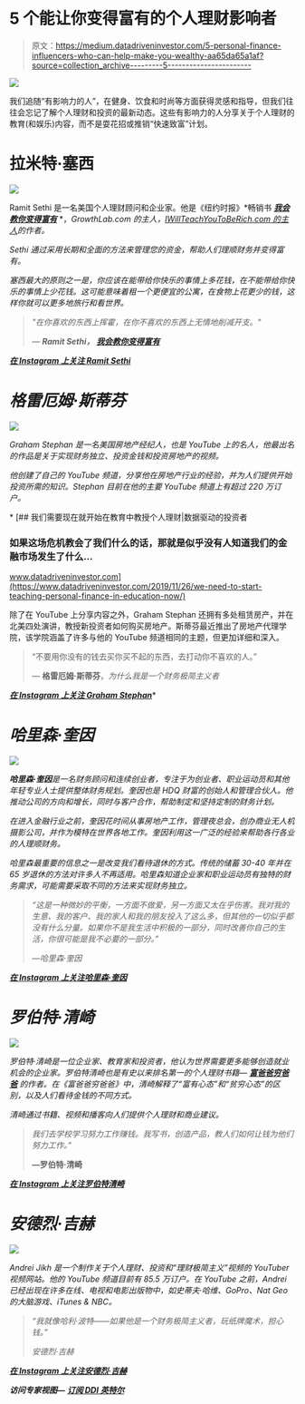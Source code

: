 # 5 个能让你变得富有的个人理财影响者

> 原文：<https://medium.datadriveninvestor.com/5-personal-finance-influencers-who-can-help-make-you-wealthy-aa65da65a1af?source=collection_archive---------5----------------------->

![](img/25a401d0e592977943768539e70939f6.png)

我们追随“有影响力的人”，在健身、饮食和时尚等方面获得灵感和指导，但我们往往会忘记了解个人理财和投资的最新动态。这些有影响力的人分享关于个人理财的教育(和娱乐)内容，而不是耍花招或推销“快速致富”计划。

# 拉米特·塞西

![](img/3e8fefd23f0744e1b9d9df0902d9bde2.png)

Ramit Sethi 是一名美国个人理财顾问和企业家。他是《纽约时报》*畅销书 [***我会教你变得富有***](https://amzn.to/2FMdtKk) *，*GrowthLab.com 的主人，[IWillTeachYouToBeRich.com 的主人](https://www.iwillteachyoutoberich.com/blog/)的作者。*

*Sethi 通过采用长期和全面的方法来管理您的资金，帮助人们理顺财务并变得富有。*

*塞西最大的原则之一是，你应该在能带给你快乐的事情上多花钱，在不能带给你快乐的事情上少花钱。这可能意味着租一个更便宜的公寓，在食物上花更少的钱，这样你就可以更多地旅行和看世界。*

> *"在你喜欢的东西上挥霍，在你不喜欢的东西上无情地削减开支。"*
> 
> *― **Ramit Sethi，** [**我会教你变得富有**](https://amzn.to/2FMdtKk)*

*[***在 Instagram 上关注 Ramit Sethi***](https://www.instagram.com/ramit/)*

# *格雷厄姆·斯蒂芬*

*![](img/656db1c374065056a3823ac031e112ad.png)*

*Graham Stephan 是一名美国房地产经纪人，也是 YouTube 上的名人，他最出名的作品是关于实现财务独立、投资金钱和投资房地产的视频。*

*他创建了自己的 YouTube 频道，分享他在房地产行业的经验，并为人们提供开始投资所需的知识。Stephan 目前在他的主要 YouTube 频道上有超过 220 万订户。*

*[](https://www.datadriveninvestor.com/2019/11/26/we-need-to-start-teaching-personal-finance-in-education-now/) [## 我们需要现在就开始在教育中教授个人理财|数据驱动的投资者

### 如果这场危机教会了我们什么的话，那就是似乎没有人知道我们的金融市场发生了什么…

www.datadriveninvestor.com](https://www.datadriveninvestor.com/2019/11/26/we-need-to-start-teaching-personal-finance-in-education-now/) 

除了在 YouTube 上分享内容之外，Graham Stephan 还拥有多处租赁房产，并在北美四处演讲，教授新投资者如何购买房地产。斯蒂芬最近推出了房地产代理学院，该学院涵盖了许多与他的 YouTube 频道相同的主题，但更加详细和深入。

> “不要用你没有的钱去买你买不起的东西，去打动你不喜欢的人。”
> 
> — **格雷厄姆·斯蒂芬**，*为什么我是一个财务极简主义者*

[***在 Instagram 上关注 Graham Stephan***](https://www.instagram.com/gpstephan/)* 

# *哈里森·奎因*

*![](img/c50013bb53a341cbcdd7962d42b99357.png)*

***哈里森·奎因**是一名财务顾问和连续创业者，专注于为创业者、职业运动员和其他年轻专业人士提供整体财务规划。奎因也是 HDQ 财富的创始人和管理合伙人。他推动公司的方向和增长，同时与客户合作，帮助制定和坚持定制的财务计划。*

*在进入金融行业之前，奎因花时间从事房地产工作，管理夜总会，创办商业无人机摄影公司，并作为模特在世界各地工作。奎因利用这一广泛的经验来帮助各行各业的人理顺财务。*

*哈里森最重要的信息之一是改变我们看待退休的方式。传统的储蓄 30-40 年并在 65 岁退休的方法对许多人不再适用。哈里森知道企业家和职业运动员有独特的财务需求，可能需要采取不同的方法来实现财务独立。*

> *“这是一种微妙的平衡，一方面不做爱，另一方面又太在乎伤害。我对我的生意、我的客户、我的家人和我的朋友投入了这么多，但其他的一切似乎都没有什么分量。如果你不是我生活中积极的一部分，同时改善你自己的生活，你很可能是我不必要的一部分。”*
> 
> *—哈里森·奎因*

*[***在 Instagram 上关注哈里森·奎因***](https://www.instagram.com/harrisondquinn/)*

# *罗伯特·清崎*

*![](img/ab1f53f751fae21a998c6154aafc82f4.png)*

*罗伯特·清崎是一位企业家、教育家和投资者，他认为世界需要更多能够创造就业机会的企业家。罗伯特清崎也是有史以来排名第一的个人理财书籍— [***富爸爸穷爸爸***](https://amzn.to/34vneXS) 的作者。在《富爸爸穷爸爸》中，清崎解释了“富有心态”和“贫穷心态”的区别，以及人们看待金钱的不同方式。*

*清崎通过书籍、视频和播客向人们提供个人理财和商业建议。*

> *我们去学校学习努力工作赚钱。我写书，创造产品，教人们如何让钱为他们努力工作。”*
> 
> **—罗伯特·清崎**

*[***在 Instagram 上关注罗伯特清崎***](https://www.instagram.com/therealkiyosaki/)*

# *安德烈·吉赫*

*![](img/c0580017b1623320ca57e31fcb4b987d.png)*

*Andrei Jikh 是一个制作关于个人理财、投资和“理财极简主义”视频的 YouTuber 视频网站。他的 YouTube 频道目前有 85.5 万订户。在 YouTube 之前，Andrei 已经出现在许多在线、电视和电影出版物中，如史蒂夫·哈维、GoPro、Nat Geo 的大脑游戏、iTunes & NBC。*

> *“我就像哈利·波特——如果他是一个财务极简主义者，玩纸牌魔术，担心钱。”*
> 
> *安德烈·吉赫*

*[***在 Instagram 上关注安德烈·吉赫***](https://www.instagram.com/andreijikh/)*

***访问专家视图—** [**订阅 DDI 英特尔**](https://datadriveninvestor.com/ddi-intel)*